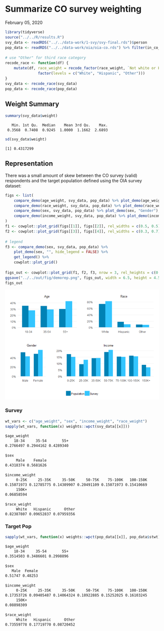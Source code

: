 Summarize CO survey weighting
================
February 05, 2020

``` r
library(tidyverse)
source("../../R/results.R")
svy_data <- readRDS("../../data-work/1-svy/svy-final.rds")$person
pop_data <- readRDS("../../data-work/oia/oia-co.rds") %>% filter(in_co_pop)

# use "Other" for third race category
recode_race <- function(df) {
    mutate(df, race_weight = recode_factor(race_weight, `Not white or Hispanic` = "Other") %>%
               factor(levels = c("White", "Hispanic", "Other")))
}
svy_data <- recode_race(svy_data)
pop_data <- recode_race(pop_data)
```

## Weight Summary

``` r
summary(svy_data$weight)
```

``` 
   Min. 1st Qu.  Median    Mean 3rd Qu.    Max. 
 0.3568  0.7408  0.9245  1.0000  1.1662  2.6893 
```

``` r
sd(svy_data$weight)
```

    [1] 0.4317299

## Representation

There was a small amount of skew between the CO survey (valid)
respondents and the target population defined using the OIA survey
dataset:

``` r
figs <- list(
    compare_demo(age_weight, svy_data, pop_data) %>% plot_demo(age_weight, "Age"),
    compare_demo(race_weight, svy_data, pop_data) %>% plot_demo(race_weight, "Race"),
    compare_demo(sex, svy_data, pop_data) %>% plot_demo(sex, "Gender"),
    compare_demo(income_weight, svy_data, pop_data) %>% plot_demo(income_weight, "Income")
)
f1 <- cowplot::plot_grid(figs[[1]], figs[[2]], rel_widths = c(0.5, 0.5), ncol = 2)
f2 <- cowplot::plot_grid(figs[[3]], figs[[4]], rel_widths = c(0.3, 0.7), ncol = 2)

# legend
f3 <- compare_demo(sex, svy_data, pop_data) %>% 
    plot_demo(sex, "", hide_legend = FALSE) %>%
    get_legend() %>%
    cowplot::plot_grid()

figs_out <- cowplot::plot_grid(f1, f2, f3, nrow = 3, rel_heights = c(0.4, 0.4, 0.1))
ggsave("../../out/fig/demorep.png", figs_out, width = 6.5, height = 4.5, units = "in")
figs_out
```

![](weight-summary_files/figure-gfm/unnamed-chunk-3-1.png)<!-- -->

### Survey

``` r
wt_vars <- c("age_weight", "sex", "income_weight", "race_weight")
sapply(wt_vars, function(x) weights::wpct(svy_data[[x]]))
```

    $age_weight
        18-34     35-54       55+ 
    0.2766497 0.2944162 0.4289340 
    
    $sex
         Male    Female 
    0.4318374 0.5681626 
    
    $income_weight
         0-25K     25-35K     35-50K     50-75K    75-100K   100-150K 
    0.15071973 0.12785775 0.14309907 0.20491109 0.15071973 0.15410669 
         150K+ 
    0.06858594 
    
    $race_weight
         White   Hispanic      Other 
    0.82387807 0.09652837 0.07959356 

### Target Pop

``` r
sapply(wt_vars, function(x) weights::wpct(pop_data[[x]], pop_data$stwt))
```

    $age_weight
        18-34     35-54       55+ 
    0.3514503 0.3486601 0.2998896 
    
    $sex
       Male  Female 
    0.51747 0.48253 
    
    $income_weight
         0-25K     25-35K     35-50K     50-75K    75-100K   100-150K 
    0.17353726 0.09405487 0.14064324 0.18922885 0.15252025 0.16103245 
         150K+ 
    0.08898309 
    
    $race_weight
         White   Hispanic      Other 
    0.73559778 0.17719770 0.08720452
